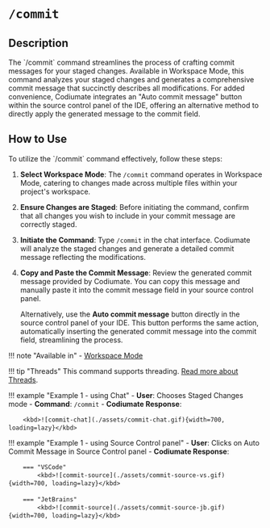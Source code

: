 # `/commit`

<h2>Description</h2>
The `/commit` command streamlines the process of crafting commit messages for your staged changes. Available in Workspace Mode, this command analyzes your staged changes and generates a comprehensive commit message that succinctly describes all modifications. For added convenience, Codiumate integrates an "Auto commit message" button within the source control panel of the IDE, offering an alternative method to directly apply the generated message to the commit field.

<h2>How to Use</h2>
To utilize the `/commit` command effectively, follow these steps:

1. **Select Workspace Mode**: The `/commit` command operates in Workspace Mode, catering to changes made across multiple files within your project's workspace.

2. **Ensure Changes are Staged**: Before initiating the command, confirm that all changes you wish to include in your commit message are correctly staged.

3. **Initiate the Command**: Type `/commit` in the chat interface. Codiumate will analyze the staged changes and generate a detailed commit message reflecting the modifications.

4. **Copy and Paste the Commit Message**: Review the generated commit message provided by Codiumate. You can copy this message and manually paste it into the commit message field in your source control panel.

    Alternatively, use the **Auto commit message** button directly in the source control panel of your IDE. This button performs the same action, automatically inserting the generated commit message into the commit field, streamlining the process.

!!! note "Available in"
    - [Workspace Mode](../modes/workspace-mode.md)

!!! tip "Threads"
    This command supports threading. [Read more about Threads](../threads.md).

!!! example "Example 1 - using Chat"
    - **User**: Chooses Staged Changes mode
    - **Command**: `/commit`
    - **Codiumate Response**: 
    
        <kbd>![commit-chat](./assets/commit-chat.gif){width=700, loading=lazy}</kbd>

!!! example "Example 1 - using Source Control panel"
    - **User**: Clicks on Auto Commit Message in Source Control panel
    - **Codiumate Response**: 

        === "VSCode"
            <kbd>![commit-source](./assets/commit-source-vs.gif){width=700, loading=lazy}</kbd>
        
        === "JetBrains"
            <kbd>![commit-source](./assets/commit-source-jb.gif){width=700, loading=lazy}</kbd>